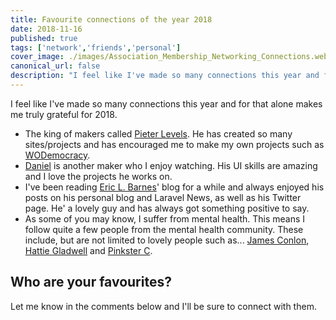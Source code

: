```yaml
---
title: Favourite connections of the year 2018
date: 2018-11-16
published: true
tags: ['network','friends','personal']
cover_image: ./images/Association_Membership_Networking_Connections.webp
canonical_url: false
description: "I feel like I've made so many connections this year and for that alone makes me truly grateful for 2018."
---
```


I feel like I've made so many connections this year and for that alone makes me truly grateful for 2018. 

- The king of makers called [Pieter Levels](https://twitter.com/levelsio). He has created so many sites/projects and has encouraged me to make my own projects such as [WODemocracy](https://wodemocracy.com/).
- [Daniel](https://twitter.com/iiCe89) is another maker who I enjoy watching. His UI skills are amazing and I love the projects he works on.
- I've been reading [Eric L. Barnes](https://ericlbarnes.com)' blog for a while and always enjoyed his posts on his personal blog and Laravel News, as well as his Twitter page. He' a lovely guy and has always got something positive to say.
- As some of you may know, I suffer from mental health. This means I follow quite a few people from the mental health community. These include, but are not limited to lovely people such as... [James Conlon](https://twitter.com/JamesConlon_), [Hattie Gladwell](https://twitter.com/hatttiegladwell) and [Pinkster C](https://twitter.com/PinksterC_87).

## Who are your favourites?

Let me know in the comments below and I'll be sure to connect with them.
